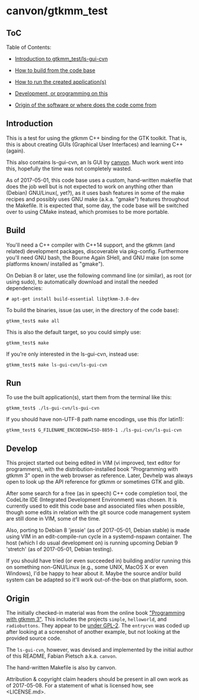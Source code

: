 # canvon/gtkmm\_test


## ToC

Table of Contents:

  * [Introduction to gtkmm_test/ls-gui-cvn](#introduction)

  * [How to build from the code base](#build)

  * [How to run the created application(s)](#run)

  * [Development, or programming on this](#develop)

  * [Origin of the software or where does the code come from](#origin)


## Introduction

This is a test for using the gtkmm C++ binding for the GTK toolkit.
That is, this is about creating GUIs (Graphical User Interfaces)
and learning C++ (again).

This also contains ls-gui-cvn, an ls GUI by [canvon][]. Much work
went into this, hopefully the time was not completely wasted.

[canvon]: https://github.com/canvon "canvon on GitHub"

As of 2017-05-01, this code base uses a custom, hand-written makefile
that does the job well but is not expected to work on anything other
than (Debian) GNU/Linux(, yet?), as it uses bash features in some
of the make recipes and possibly uses GNU make (a.k.a. "gmake") features
throughout the Makefile.  It is expected that, some day, the code base
will be switched over to using CMake instead, which promises to be
more portable.


## Build

You'll need a C++ compiler with C++14 support, and the gtkmm (and related)
development packages, discoverable via pkg-config. Furthermore you'll need
GNU bash, the Bourne Again SHell, and GNU make (on some platforms known/
installed as "gmake").

On Debian 8 or later, use the following command line (or similar), as root
(or using sudo), to automatically download and install the needed dependencies:

	# apt-get install build-essential libgtkmm-3.0-dev

To build the binaries, issue (as user, in the directory of the code base):

	gtkmm_test$ make all

This is also the default target, so you could simply use:

	gtkmm_test$ make

If you're only interested in the ls-gui-cvn, instead use:

	gtkmm_test$ make ls-gui-cvn/ls-gui-cvn


## Run

To use the built application(s), start them from the terminal like this:

	gtkmm_test$ ./ls-gui-cvn/ls-gui-cvn

If you should have non-UTF-8 path name encodings, use this (for latin1):

	gtkmm_test$ G_FILENAME_ENCODING=ISO-8859-1 ./ls-gui-cvn/ls-gui-cvn


## Develop

This project started out being edited in VIM (vi improved, text editor
for programmers), with the distribution-installed book "Programming
with gtkmm 3" open in the web browser as reference. Later, Devhelp
was always open to look up the API reference for gtkmm or sometimes
GTK and glib.

After some search for a free (as in speech) C++ code completion tool,
the CodeLite IDE (Integrated Development Environment) was chosen.
It is currently used to edit this code base and associated files
when possible, though some edits in relation with the git source code
management system are still done in VIM, some of the time.

Also, porting to Debian 8 'jessie' (as of 2017-05-01, Debian stable)
is made using VIM in an edit-compile-run cycle in a systemd-nspawn
container. The host (which I do usual development on) is running
upcoming Debian 9 'stretch' (as of 2017-05-01, Debian testing).

If you should have tried (or even succeeded in) building and/or running this
on something non-GNU/Linux (e.g., some UNIX, MacOS X or even Windows),
I'd be happy to hear about it. Maybe the source and/or build system
can be adapted so it'll work out-of-the-box on that platform, soon.


## Origin

The initially checked-in material was from the online book ["Programming
with gtkmm 3"][book-gtkmm3]. This includes the projects `simple`, `helloworld`,
and `radiobuttons`. They appear to be [under GPL-2][examples-license].
The `entrycvn` was coded up after looking at a screenshot of another example,
but not looking at the provided source code.

[book-gtkmm3]: https://developer.gnome.org/gtkmm-tutorial/stable/
[examples-license]:
  https://git.gnome.org/browse/gtkmm-documentation/tree/COPYING.examples?h=gtkmm-3-22

The `ls-gui-cvn`, however, was devised and implemented by the initial author
of this README, Fabian Pietsch a.k.a. `canvon`.

The hand-written Makefile is also by canvon.

Attribution & copyright claim headers should be present in all own work
as of 2017-05-08. For a statement of what is licensed how, see <LICENSE.md>.
